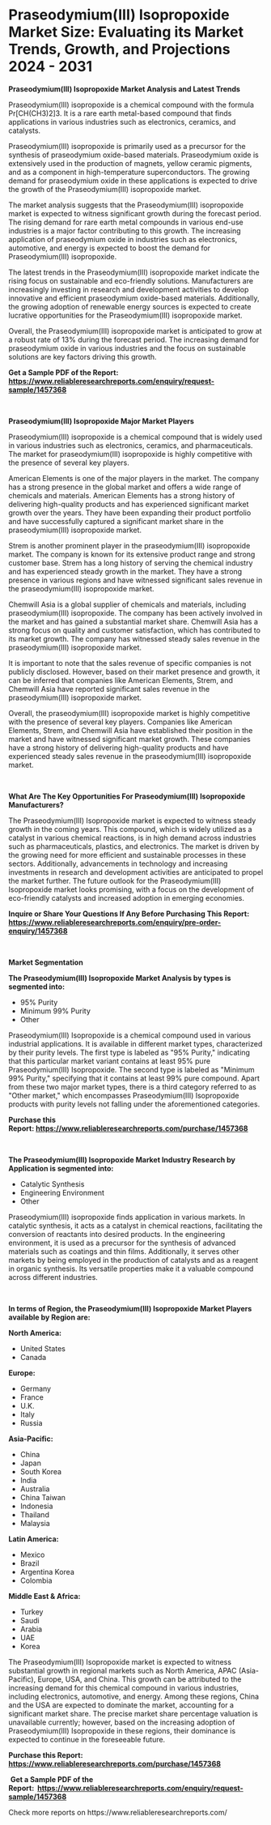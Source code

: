 <p><h1>Praseodymium(III) Isopropoxide Market Size: Evaluating its Market Trends, Growth, and Projections 2024 - 2031</h1></p><p><strong>Praseodymium(III) Isopropoxide Market Analysis and Latest Trends</strong></p>
<p><p>Praseodymium(III) isopropoxide is a chemical compound with the formula Pr[CH(CH3)2]3. It is a rare earth metal-based compound that finds applications in various industries such as electronics, ceramics, and catalysts. </p><p>Praseodymium(III) isopropoxide is primarily used as a precursor for the synthesis of praseodymium oxide-based materials. Praseodymium oxide is extensively used in the production of magnets, yellow ceramic pigments, and as a component in high-temperature superconductors. The growing demand for praseodymium oxide in these applications is expected to drive the growth of the Praseodymium(III) isopropoxide market.</p><p>The market analysis suggests that the Praseodymium(III) isopropoxide market is expected to witness significant growth during the forecast period. The rising demand for rare earth metal compounds in various end-use industries is a major factor contributing to this growth. The increasing application of praseodymium oxide in industries such as electronics, automotive, and energy is expected to boost the demand for Praseodymium(III) isopropoxide.</p><p>The latest trends in the Praseodymium(III) isopropoxide market indicate the rising focus on sustainable and eco-friendly solutions. Manufacturers are increasingly investing in research and development activities to develop innovative and efficient praseodymium oxide-based materials. Additionally, the growing adoption of renewable energy sources is expected to create lucrative opportunities for the Praseodymium(III) isopropoxide market.</p><p>Overall, the Praseodymium(III) isopropoxide market is anticipated to grow at a robust rate of 13% during the forecast period. The increasing demand for praseodymium oxide in various industries and the focus on sustainable solutions are key factors driving this growth.</p></p>
<p><strong>Get a Sample PDF of the Report:&nbsp; <a href="https://www.reliableresearchreports.com/enquiry/request-sample/1457368">https://www.reliableresearchreports.com/enquiry/request-sample/1457368</a></strong></p>
<p>&nbsp;</p>
<p><strong>Praseodymium(III) Isopropoxide Major Market Players</strong></p>
<p><p>Praseodymium(III) isopropoxide is a chemical compound that is widely used in various industries such as electronics, ceramics, and pharmaceuticals. The market for praseodymium(III) isopropoxide is highly competitive with the presence of several key players. </p><p>American Elements is one of the major players in the market. The company has a strong presence in the global market and offers a wide range of chemicals and materials. American Elements has a strong history of delivering high-quality products and has experienced significant market growth over the years. They have been expanding their product portfolio and have successfully captured a significant market share in the praseodymium(III) isopropoxide market.</p><p>Strem is another prominent player in the praseodymium(III) isopropoxide market. The company is known for its extensive product range and strong customer base. Strem has a long history of serving the chemical industry and has experienced steady growth in the market. They have a strong presence in various regions and have witnessed significant sales revenue in the praseodymium(III) isopropoxide market.</p><p>Chemwill Asia is a global supplier of chemicals and materials, including praseodymium(III) isopropoxide. The company has been actively involved in the market and has gained a substantial market share. Chemwill Asia has a strong focus on quality and customer satisfaction, which has contributed to its market growth. The company has witnessed steady sales revenue in the praseodymium(III) isopropoxide market.</p><p>It is important to note that the sales revenue of specific companies is not publicly disclosed. However, based on their market presence and growth, it can be inferred that companies like American Elements, Strem, and Chemwill Asia have reported significant sales revenue in the praseodymium(III) isopropoxide market.</p><p>Overall, the praseodymium(III) isopropoxide market is highly competitive with the presence of several key players. Companies like American Elements, Strem, and Chemwill Asia have established their position in the market and have witnessed significant market growth. These companies have a strong history of delivering high-quality products and have experienced steady sales revenue in the praseodymium(III) isopropoxide market.</p></p>
<p>&nbsp;</p>
<p><strong>What Are The Key Opportunities For Praseodymium(III) Isopropoxide Manufacturers?</strong></p>
<p><p>The Praseodymium(III) Isopropoxide market is expected to witness steady growth in the coming years. This compound, which is widely utilized as a catalyst in various chemical reactions, is in high demand across industries such as pharmaceuticals, plastics, and electronics. The market is driven by the growing need for more efficient and sustainable processes in these sectors. Additionally, advancements in technology and increasing investments in research and development activities are anticipated to propel the market further. The future outlook for the Praseodymium(III) Isopropoxide market looks promising, with a focus on the development of eco-friendly catalysts and increased adoption in emerging economies.</p></p>
<p><strong>Inquire or Share Your Questions If Any Before Purchasing This Report: <a href="https://www.reliableresearchreports.com/enquiry/pre-order-enquiry/1457368">https://www.reliableresearchreports.com/enquiry/pre-order-enquiry/1457368</a></strong></p>
<p>&nbsp;</p>
<p><strong>Market Segmentation</strong></p>
<p><strong>The Praseodymium(III) Isopropoxide Market Analysis by types is segmented into:</strong></p>
<p><ul><li>95% Purity</li><li>Minimum 99% Purity</li><li>Other</li></ul></p>
<p><p>Praseodymium(III) Isopropoxide is a chemical compound used in various industrial applications. It is available in different market types, characterized by their purity levels. The first type is labeled as "95% Purity," indicating that this particular market variant contains at least 95% pure Praseodymium(III) Isopropoxide. The second type is labeled as "Minimum 99% Purity," specifying that it contains at least 99% pure compound. Apart from these two major market types, there is a third category referred to as "Other market," which encompasses Praseodymium(III) Isopropoxide products with purity levels not falling under the aforementioned categories.</p></p>
<p><strong>Purchase this Report:&nbsp;<a href="https://www.reliableresearchreports.com/purchase/1457368">https://www.reliableresearchreports.com/purchase/1457368</a></strong></p>
<p>&nbsp;</p>
<p><strong>The Praseodymium(III) Isopropoxide Market Industry Research by Application is segmented into:</strong></p>
<p><ul><li>Catalytic Synthesis</li><li>Engineering Environment</li><li>Other</li></ul></p>
<p><p>Praseodymium(III) isopropoxide finds application in various markets. In catalytic synthesis, it acts as a catalyst in chemical reactions, facilitating the conversion of reactants into desired products. In the engineering environment, it is used as a precursor for the synthesis of advanced materials such as coatings and thin films. Additionally, it serves other markets by being employed in the production of catalysts and as a reagent in organic synthesis. Its versatile properties make it a valuable compound across different industries.</p></p>
<p>&nbsp;</p>
<p><strong>In terms of Region, the Praseodymium(III) Isopropoxide Market Players available by Region are:</strong></p>
<p>
    <p> <strong> North America: </strong>
        <ul>
            <li>United States</li>
            <li>Canada</li>
        </ul>
        </p> 
    <p> <strong> Europe: </strong>
        <ul>
            <li>Germany</li>
            <li>France</li>
            <li>U.K.</li>
            <li>Italy</li>
            <li>Russia</li>
        </ul>
        </p> 
    <p> <strong> Asia-Pacific: </strong>
        <ul>
            <li>China</li>
            <li>Japan</li>
            <li>South Korea</li>
            <li>India</li>
            <li>Australia</li>
            <li>China Taiwan</li>
            <li>Indonesia</li>
            <li>Thailand</li>
            <li>Malaysia</li>
        </ul>
        </p> 
    <p> <strong> Latin America: </strong>
        <ul>
            <li>Mexico</li>
            <li>Brazil</li>
            <li>Argentina Korea</li>
            <li>Colombia</li>
        </ul>
        </p> 
    <p> <strong> Middle East & Africa: </strong>
        <ul>
            <li>Turkey</li>
            <li>Saudi</li>
            <li>Arabia</li>
            <li>UAE</li>
            <li>Korea</li>
        </ul>
    </p>
    </p>
<p><p>The Praseodymium(III) Isopropoxide market is expected to witness substantial growth in regional markets such as North America, APAC (Asia-Pacific), Europe, USA, and China. This growth can be attributed to the increasing demand for this chemical compound in various industries, including electronics, automotive, and energy. Among these regions, China and the USA are expected to dominate the market, accounting for a significant market share. The precise market share percentage valuation is unavailable currently; however, based on the increasing adoption of Praseodymium(III) Isopropoxide in these regions, their dominance is expected to continue in the foreseeable future.</p></p>
<p><strong>Purchase this Report: <a href="https://www.reliableresearchreports.com/purchase/1457368">https://www.reliableresearchreports.com/purchase/1457368</a></strong></p>
<p>&nbsp;<strong>Get a Sample PDF of the Report:&nbsp;&nbsp;<a href="https://www.reliableresearchreports.com/enquiry/request-sample/1457368">https://www.reliableresearchreports.com/enquiry/request-sample/1457368</a></strong></p>
<p><strong></strong></p>
<p>Check more reports on https://www.reliableresearchreports.com/</p>